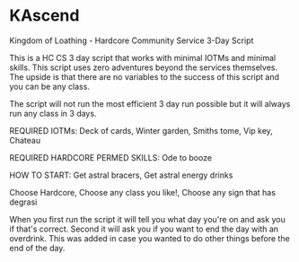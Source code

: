 # KAscend
Kingdom of Loathing - Hardcore Community Service 3-Day Script

This is a HC CS 3 day script that works with minimal IOTMs and minimal skills. This script uses zero adventures beyond the services themselves.
The upside is that there are no variables to the success of this script and you can be any class.

The script will not run the most efficient 3 day run possible but it will always run any class in 3 days.

REQUIRED IOTMs:
Deck of cards,
Winter garden,
Smiths tome,
Vip key,
Chateau

REQUIRED HARDCORE PERMED SKILLS:
Ode to booze

HOW TO START:
Get astral bracers,
Get astral energy drinks

Choose Hardcore,
Choose any class you like!,
Choose any sign that has degrasi

When you first run the script it will tell you what day you're on and ask you if that's correct.
Second it will ask you if you want to end the day with an overdrink. This was added in case you wanted to do other things before the end of the day.